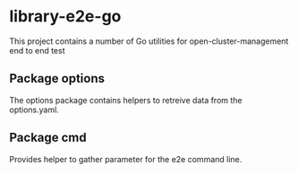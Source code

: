 # library-e2e-go
This project contains a number of Go utilities for open-cluster-management end to end test

## Package options

The options package contains helpers to retreive data from the options.yaml.

## Package cmd

Provides helper to gather parameter for the e2e command line.